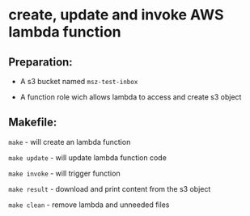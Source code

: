 # create, update and invoke AWS lambda function

## Preparation:  

 - A s3 bucket named `msz-test-inbox`

 - A function role wich allows lambda to access and create s3 object

## Makefile: 

`make` - will create an lambda function

`make update` - will update lambda function code

`make invoke` - will trigger function 

`make result` - download and print content from the s3 object

`make clean` - remove lambda and unneeded files
